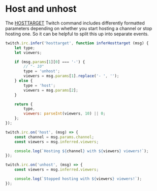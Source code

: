 # Host and unhost

The [HOSTTARGET](https://dev.twitch.tv/docs/irc/commands/#hosttarget-twitch-commands) Twitch command includes differently formatted parameters depending on whether you start hosting a channel or stop hosting one. So it can be helpful to split this up into separate events.

```javascript
twitch.irc.infer('hosttarget', function inferHosttarget (msg) {
    let type;
    let viewers;

    if (msg.params[1][0] === '-') {
        // "- 10"
        type = 'unhost';
        viewers = msg.params[1].replace('- ', '');
    } else {
        type = 'host';
        viewers = msg.params[2];
    }

    return {
        type,
        viewers: parseInt(viewers, 10) || 0;
    };
});

twitch.irc.on('host', (msg) => {
    const channel = msg.params.channel;
    const viewers = msg.inferred.viewers;

    console.log(`Hosting ${channel} with ${viewers} viewers!`);
});

twitch.irc.on('unhost', (msg) => {
    const viewers = msg.inferred.viewers;

    console.log(`Stopped hosting with ${viewers} viewers!`);
});
```
